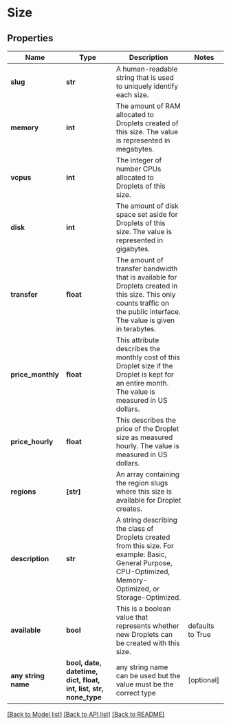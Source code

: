 # Size


## Properties
Name | Type | Description | Notes
------------ | ------------- | ------------- | -------------
**slug** | **str** | A human-readable string that is used to uniquely identify each size. | 
**memory** | **int** | The amount of RAM allocated to Droplets created of this size. The value is represented in megabytes. | 
**vcpus** | **int** | The integer of number CPUs allocated to Droplets of this size. | 
**disk** | **int** | The amount of disk space set aside for Droplets of this size. The value is represented in gigabytes. | 
**transfer** | **float** | The amount of transfer bandwidth that is available for Droplets created in this size. This only counts traffic on the public interface. The value is given in terabytes. | 
**price_monthly** | **float** | This attribute describes the monthly cost of this Droplet size if the Droplet is kept for an entire month. The value is measured in US dollars. | 
**price_hourly** | **float** | This describes the price of the Droplet size as measured hourly. The value is measured in US dollars. | 
**regions** | **[str]** | An array containing the region slugs where this size is available for Droplet creates. | 
**description** | **str** | A string describing the class of Droplets created from this size. For example: Basic, General Purpose, CPU-Optimized, Memory-Optimized, or Storage-Optimized. | 
**available** | **bool** | This is a boolean value that represents whether new Droplets can be created with this size. | defaults to True
**any string name** | **bool, date, datetime, dict, float, int, list, str, none_type** | any string name can be used but the value must be the correct type | [optional]

[[Back to Model list]](../README.md#documentation-for-models) [[Back to API list]](../README.md#documentation-for-api-endpoints) [[Back to README]](../README.md)


